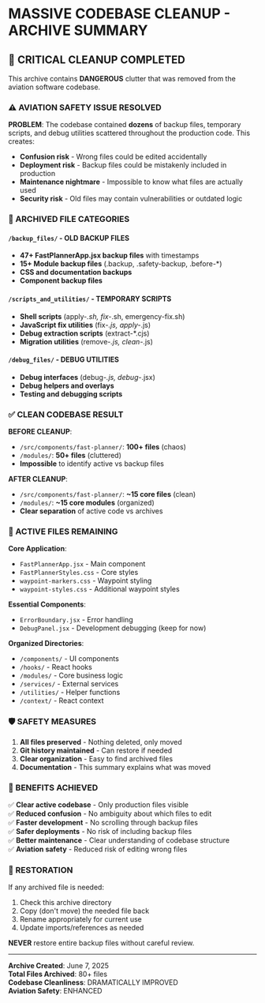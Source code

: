 # MASSIVE CODEBASE CLEANUP - ARCHIVE SUMMARY

## 🧹 CRITICAL CLEANUP COMPLETED

This archive contains **DANGEROUS** clutter that was removed from the aviation software codebase.

### ⚠️ AVIATION SAFETY ISSUE RESOLVED

**PROBLEM**: The codebase contained **dozens** of backup files, temporary scripts, and debug utilities scattered throughout the production code. This creates:
- **Confusion risk** - Wrong files could be edited accidentally  
- **Deployment risk** - Backup files could be mistakenly included in production
- **Maintenance nightmare** - Impossible to know what files are actually used
- **Security risk** - Old files may contain vulnerabilities or outdated logic

### 📁 ARCHIVED FILE CATEGORIES

#### `/backup_files/` - OLD BACKUP FILES
- **47+ FastPlannerApp.jsx backup files** with timestamps
- **15+ Module backup files** (.backup, .safety-backup, .before-*)
- **CSS and documentation backups**
- **Component backup files**

#### `/scripts_and_utilities/` - TEMPORARY SCRIPTS  
- **Shell scripts** (apply-*.sh, fix-*.sh, emergency-fix.sh)
- **JavaScript fix utilities** (fix-*.js, apply-*.js)
- **Debug extraction scripts** (extract-*.cjs)
- **Migration utilities** (remove-*.js, clean-*.js)

#### `/debug_files/` - DEBUG UTILITIES
- **Debug interfaces** (debug-*.js, debug-*.jsx)
- **Debug helpers and overlays**
- **Testing and debugging scripts**

### ✅ CLEAN CODEBASE RESULT

**BEFORE CLEANUP**:
- `/src/components/fast-planner/`: **100+ files** (chaos)
- `/modules/`: **50+ files** (cluttered)
- **Impossible** to identify active vs backup files

**AFTER CLEANUP**:
- `/src/components/fast-planner/`: **~15 core files** (clean)
- `/modules/`: **~15 core modules** (organized)
- **Clear separation** of active code vs archives

### 🎯 ACTIVE FILES REMAINING

**Core Application**:
- `FastPlannerApp.jsx` - Main component
- `FastPlannerStyles.css` - Core styles
- `waypoint-markers.css` - Waypoint styling
- `waypoint-styles.css` - Additional waypoint styles

**Essential Components**:
- `ErrorBoundary.jsx` - Error handling
- `DebugPanel.jsx` - Development debugging (keep for now)

**Organized Directories**:
- `/components/` - UI components
- `/hooks/` - React hooks  
- `/modules/` - Core business logic
- `/services/` - External services
- `/utilities/` - Helper functions
- `/context/` - React context

### 🛡️ SAFETY MEASURES

1. **All files preserved** - Nothing deleted, only moved
2. **Git history maintained** - Can restore if needed
3. **Clear organization** - Easy to find archived files
4. **Documentation** - This summary explains what was moved

### 🚀 BENEFITS ACHIEVED

✅ **Clear active codebase** - Only production files visible  
✅ **Reduced confusion** - No ambiguity about which files to edit  
✅ **Faster development** - No scrolling through backup files  
✅ **Safer deployments** - No risk of including backup files  
✅ **Better maintenance** - Clear understanding of codebase structure  
✅ **Aviation safety** - Reduced risk of editing wrong files  

### 🔄 RESTORATION

If any archived file is needed:
1. Check this archive directory
2. Copy (don't move) the needed file back
3. Rename appropriately for current use
4. Update imports/references as needed

**NEVER** restore entire backup files without careful review.

---

**Archive Created**: June 7, 2025  
**Total Files Archived**: 80+ files  
**Codebase Cleanliness**: DRAMATICALLY IMPROVED  
**Aviation Safety**: ENHANCED
